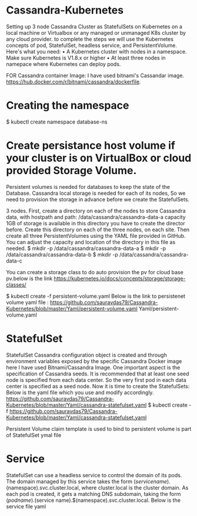 # Cassandra-Kubernetes

Setting up 3 node Cassandra Cluster as StatefulSets on Kubernetes on a local machine or Virtualbox or any managed or unmanaged K8s cluster by any cloud provider.
to complete the steps we will use the Kubernetes concepts of pod, StatefulSet, headless service, and PersistentVolume. Here's what you need:
• A Kubernetes cluster with nodes in a namespace. Make sure Kubernetes is V1.8.x or higher
• At least three nodes in namepace where Kubernetes can deploy pods.

FOR Cassandra container Image: I have used bitnami's Cassandar image. https://hub.docker.com/r/bitnami/cassandra/dockerfile.

# Creating the namespace
 $ kubectl create namespace database-ns
 
# Create persistance host volume if your cluster is on VirtualBox or cloud provided Storage Volume.
 Persistent volumes is needed for databases to keep the state of the Database. Cassandra local storage is needed for each of its nodes, So we need to provision
 the storage in advance before we create the StatefulSets.
 
 3 nodes. First, create a directory on each of the nodes to store Cassandra data, with hostpath and path: /data/cassandra/cassandra-data-a
 capacity 1GB of storage is available in this directory you have to create the director before. Create this directory on each of the three nodes, on each site.
 Then create all three PersistentVolumes using the YAML file provided in GitHub. You can adjust the capacity and location of the directory in this file as needed.
$ mkdir -p /data/cassandra/cassandra-data-a
$ mkdir -p /data/cassandra/cassandra-data-b
$ mkdir -p /data/cassandra/cassandra-data-c

You can create a storage class to do auto provision the pv for cloud base pv.below is the link
https://kubernetes.io/docs/concepts/storage/storage-classes/

$ kubectl create -f persistent-volume.yaml
Below is the link to persistenet volume yaml file : https://github.com/sauravdas79/Cassandra-Kubernetes/blob/master/Yaml/persistent-volume.yaml
Yaml/persistent-volume.yaml

# StatefulSet 
StatefulSet Cassandra configuration object is created and through environment variables exposed by the specific Cassandra Docker image here I have used Bitnami/Cassandra Image. One important aspect is the specification of Cassandra seeds. It is recommended that at least one seed node is specified from each data center. So the very first pod in each data center is specified as a seed node. 
Now it is time to create the StatefulSets:
Below is the yaml file which you use and modify accordingly.
https://github.com/sauravdas79/Cassandra-Kubernetes/blob/master/Yaml/cassandra-statefulset.yaml
$ kubectl create -f https://github.com/sauravdas79/Cassandra-Kubernetes/blob/master/Yaml/cassandra-statefulset.yaml

Persistent Volume claim template is used to bind to persistent volume is part of StatefulSet ymal file

# Service
StatefulSet can use a headless service to control the domain of its pods. The domain managed by this service takes the form $(service name).$(namespace).svc.cluster.local, where cluster.local is the cluster domain. As each pod is created, it gets a matching DNS subdomain, taking the form $(podname).$(service name).$(namespace).svc.cluster.local. 
Below is the service file yaml
